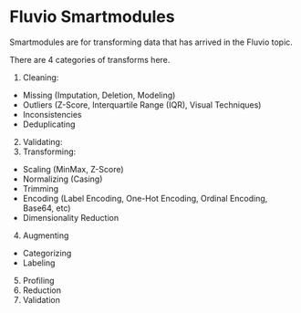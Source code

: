 # Fluvio Smartmodules

Smartmodules are for transforming data that has arrived in the Fluvio topic.

There are 4 categories of transforms here.

1. Cleaning:
  - Missing (Imputation, Deletion, Modeling)
  - Outliers (Z-Score, Interquartile Range (IQR), Visual Techniques)
  - Inconsistencies
  - Deduplicating
2. Validating:
3. Transforming:
  - Scaling (MinMax, Z-Score)
  - Normalizing (Casing)
  - Trimming
  - Encoding (Label Encoding, One-Hot Encoding, Ordinal Encoding, Base64, etc)
  - Dimensionality Reduction
4. Augmenting
  - Categorizing
  - Labeling
5. Profiling
6. Reduction
7. Validation
